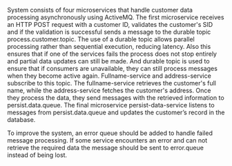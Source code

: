System consists of four microservices that handle customer data processing asynchronously using ActiveMQ.
The first microservice receives an HTTP POST request with a customer ID,
validates the customer's SID and if the validation is successful sends a message to the durable topic process.customer.topic. 
The use of a durable topic allows parallel processing rather than sequential execution, reducing latency.
Also this ensures that if one of the services fails the process does not stop entirely and partial data updates can still be made.
And durable topic is used to ensure that if consumers are unavailable, they can still process messages when they become active again.
Fullname-service and address-service subscribe to this topic. The fullname-service retrieves the customer's full name,
while the address-service fetches the customer's address. Once they process the data, they send messages with the retrieved information to persist.data.queue.
The final microservice persist-data-service listens to messages from persist.data.queue and updates the customer’s record in the database. 

To improve the system, an error queue should be added to handle failed message processing.
If some service encounters an error and can not retrieve the required data the message should be sent to error.queue instead of being lost.
